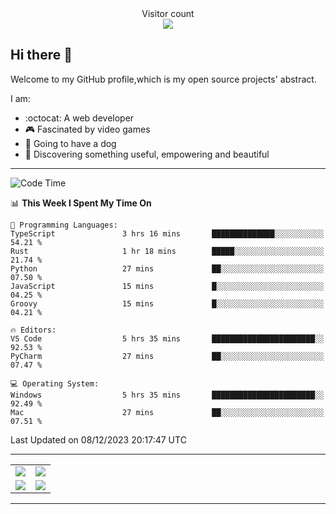 
 <div align="center"> 
  Visitor count<br>
  <img src="https://profile-counter.glitch.me/ross249/count.svg" />
<!--   
  ![visitor badge](https://visitor-badge.glitch.me/badge?page_id=ross249.visitor-badge&left_color=SlateGray&right_color=green&left_text=HelloVisitors) -->
  
</div>

## Hi there :wave:
<p>Welcome to my GitHub profile,which is my open source projects' abstract.</p>
I am:

- :octocat: A web developer
- :video_game: Fascinated by video games 
- :dog: Going to have a dog
- :art: Discovering something useful, empowering and beautiful

---

<!--START_SECTION:waka-->
![Code Time](http://img.shields.io/badge/Code%20Time-561%20hrs%206%20mins-blue)

📊 **This Week I Spent My Time On** 

```text
💬 Programming Languages: 
TypeScript               3 hrs 16 mins       ██████████████░░░░░░░░░░░   54.21 % 
Rust                     1 hr 18 mins        █████░░░░░░░░░░░░░░░░░░░░   21.74 % 
Python                   27 mins             ██░░░░░░░░░░░░░░░░░░░░░░░   07.50 % 
JavaScript               15 mins             █░░░░░░░░░░░░░░░░░░░░░░░░   04.25 % 
Groovy                   15 mins             █░░░░░░░░░░░░░░░░░░░░░░░░   04.21 % 

🔥 Editors: 
VS Code                  5 hrs 35 mins       ███████████████████████░░   92.53 % 
PyCharm                  27 mins             ██░░░░░░░░░░░░░░░░░░░░░░░   07.47 % 

💻 Operating System: 
Windows                  5 hrs 35 mins       ███████████████████████░░   92.49 % 
Mac                      27 mins             ██░░░░░░░░░░░░░░░░░░░░░░░   07.51 % 
```


 Last Updated on 08/12/2023 20:17:47 UTC
<!--END_SECTION:waka-->

---

<table align="center" width="100%">
	
  <tr>
    <td align="center" width="50%">
      <img align="center" src="https://stats.justsong.cn/api/leetcode/?username=JimLuo_" />
    </td>
    <td align="center" width="50%">
      <img align="center" src="https://github-readme-stats.vercel.app/api?username=Ross249&show_icons=true&theme=solarized-light" />
    </td>
  </tr>
  <tr>
          <td align="center">
            <img align="center" src="https://github-readme-stats.vercel.app/api/top-langs/?username=Ross249&langs_count=8&layout=compact&theme=solarized-light" />
          </td>
    <td align="center">
      <img align="center" src="https://github-readme-streak-stats.herokuapp.com/?user=namyakhan&theme=solarized-light&hide_border=false" />
    </td>
  </tr>
</table>

---
<!--
<div style="display: inline-block;width: 50%;">
		<div style="display: inline-block">
			<img align="center" src="https://github-readme-stats.vercel.app/api/top-langs/?username=Ross249&langs_count=6&layout=compact&theme=solarized-light" />
		</div>
		<div style="display: inline-block">
			<img align="center" src="https://github-readme-stats.vercel.app/api?username=Ross249&show_icons=true&theme=solarized-light" />
		</div> 
 		<div>
			<img align="center" src="https://github-readme-streak-stats.herokuapp.com/?user=namyakhan&theme=solarized-light&hide_border=false" />
		</div> 
	</div> -->
<!-- <a href="#">
  <img align="center" src="https://stats.justsong.cn/api/leetcode/?username=ross249&cn=true" />
</a>
<a href="#">
  <img align="center" src="https://stats.justsong.cn/api/juejin?id=4125023360530574" />
</a> -->

<!-- ![Snake animation](https://github.com/Ross249/Ross249/blob/output/github-contribution-grid-snake.svg) -->
